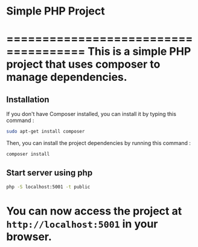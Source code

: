 # Simple PHP Project

=====================================
This is a simple PHP project that uses composer to manage dependencies.
=====================================

## Installation

If you don't have Composer installed, you can install it by typing this command :

```bash
sudo apt-get install composer
```

Then, you can install the project dependencies by running this command :

```bash
composer install
```

## Start server using php

```bash
php -S localhost:5001 -t public
```

# You can now access the project at `http://localhost:5001` in your browser.
